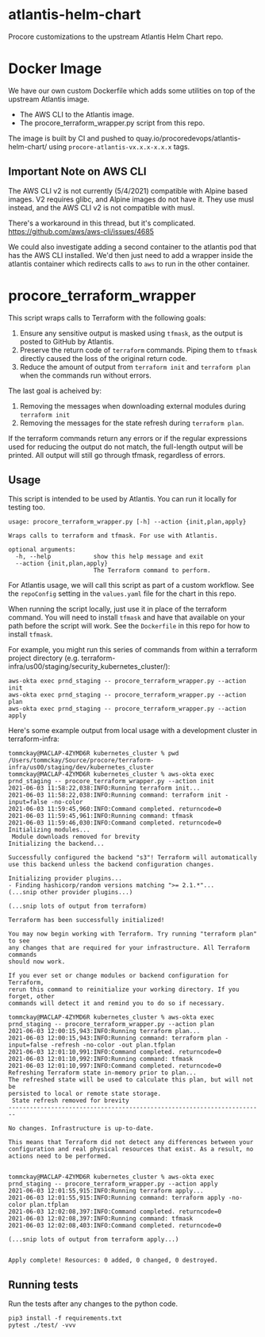 # atlantis-helm-chart

Procore customizations to the upstream Atlantis Helm Chart repo.

# Docker Image
We have our own custom Dockerfile which adds some utilities on top of the upstream Atlantis image.
* The AWS CLI to the Atlantis image.
* The procore_terraform_wrapper.py script from this repo.

The image is built by CI and pushed to quay.io/procoredevops/atlantis-helm-chart/ using `procore-atlantis-vx.x.x-x.x.x` tags.

## Important Note on AWS CLI
The AWS CLI v2 is not currently (5/4/2021) compatible with Alpine based images. V2 requires glibc, and Alpine images do not have it. They use musl instead, and the AWS CLI v2 is not compatible with musl.

There's a workaround in this thread, but it's complicated.
https://github.com/aws/aws-cli/issues/4685

We could also investigate adding a second container to the atlantis pod that has the AWS CLI installed. We'd then just need to add a wrapper inside the atlantis container which redirects calls to `aws` to run in the other container.

# procore_terraform_wrapper

This script wraps calls to Terraform with the following goals:
1. Ensure any sensitive output is masked using `tfmask`, as the output is posted to GitHub by Atlantis.
2. Preserve the return code of `terraform` commands. Piping them to `tfmask` directly caused the loss of the original return code.
3. Reduce the amount of output from `terraform init` and `terraform plan` when the commands run without errors.

The last goal is acheived by:
1. Removing the messages when downloading external modules during `terraform init`
2. Removing the messages for the state refresh during `terraform plan`.

If the terraform commands return any errors or if the regular expressions used for reducing the output do not match, the full-length output will be printed. All output will still go through tfmask, regardless of errors.

## Usage
This script is intended to be used by Atlantis. You can run it locally for testing too.

```
usage: procore_terraform_wrapper.py [-h] --action {init,plan,apply}

Wraps calls to terraform and tfmask. For use with Atlantis.

optional arguments:
  -h, --help            show this help message and exit
  --action {init,plan,apply}
                        The Terraform command to perform.
```

For Atlantis usage, we will call this script as part of a custom workflow. See the `repoConfig` setting in the `values.yaml` file for the chart in this repo.

When running the script locally, just use it in place of the terraform command. You will need to install `tfmask` and have that available on your path before the script will work. See the `Dockerfile` in this repo for how to install `tfmask`.

For example, you might run this series of commands from within a terraform project directory (e.g. terraform-infra/us00/staging/security_kubernetes_cluster/):
```
aws-okta exec prnd_staging -- procore_terraform_wrapper.py --action init
aws-okta exec prnd_staging -- procore_terraform_wrapper.py --action plan
aws-okta exec prnd_staging -- procore_terraform_wrapper.py --action apply
```

Here's some example output from local usage with a development cluster in terraform-infra:
```
tommckay@MACLAP-4ZYMD6R kubernetes_cluster % pwd
/Users/tommckay/Source/procore/terraform-infra/us00/staging/dev/kubernetes_cluster
tommckay@MACLAP-4ZYMD6R kubernetes_cluster % aws-okta exec prnd_staging -- procore_terraform_wrapper.py --action init
2021-06-03 11:58:22,038:INFO:Running terraform init...
2021-06-03 11:58:22,038:INFO:Running command: terraform init -input=false -no-color
2021-06-03 11:59:45,960:INFO:Command completed. returncode=0
2021-06-03 11:59:45,961:INFO:Running command: tfmask
2021-06-03 11:59:46,030:INFO:Command completed. returncode=0
Initializing modules...
 Module downloads removed for brevity
Initializing the backend...

Successfully configured the backend "s3"! Terraform will automatically
use this backend unless the backend configuration changes.

Initializing provider plugins...
- Finding hashicorp/random versions matching ">= 2.1.*"...
(...snip other provider plugins...)

(...snip lots of output from terraform)

Terraform has been successfully initialized!

You may now begin working with Terraform. Try running "terraform plan" to see
any changes that are required for your infrastructure. All Terraform commands
should now work.

If you ever set or change modules or backend configuration for Terraform,
rerun this command to reinitialize your working directory. If you forget, other
commands will detect it and remind you to do so if necessary.

tommckay@MACLAP-4ZYMD6R kubernetes_cluster % aws-okta exec prnd_staging -- procore_terraform_wrapper.py --action plan
2021-06-03 12:00:15,943:INFO:Running terraform plan...
2021-06-03 12:00:15,943:INFO:Running command: terraform plan -input=false -refresh -no-color -out plan.tfplan
2021-06-03 12:01:10,991:INFO:Command completed. returncode=0
2021-06-03 12:01:10,992:INFO:Running command: tfmask
2021-06-03 12:01:10,997:INFO:Command completed. returncode=0
Refreshing Terraform state in-memory prior to plan...
The refreshed state will be used to calculate this plan, but will not be
persisted to local or remote state storage.
 State refresh removed for brevity
------------------------------------------------------------------------

No changes. Infrastructure is up-to-date.

This means that Terraform did not detect any differences between your
configuration and real physical resources that exist. As a result, no
actions need to be performed.


tommckay@MACLAP-4ZYMD6R kubernetes_cluster % aws-okta exec prnd_staging -- procore_terraform_wrapper.py --action apply
2021-06-03 12:01:55,915:INFO:Running terraform apply...
2021-06-03 12:01:55,915:INFO:Running command: terraform apply -no-color plan.tfplan
2021-06-03 12:02:08,397:INFO:Command completed. returncode=0
2021-06-03 12:02:08,397:INFO:Running command: tfmask
2021-06-03 12:02:08,403:INFO:Command completed. returncode=0

(...snip lots of output from terraform apply...)


Apply complete! Resources: 0 added, 0 changed, 0 destroyed.
```

## Running tests
Run the tests after any changes to the python code.

```
pip3 install -f requirements.txt
pytest ./test/ -vvv
```